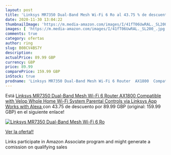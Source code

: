```yaml
---
layout: post
title: 'Linksys MR7350 Dual-Band Mesh Wi-Fi 6 Ro al 43.75 % de descuento'
date: 2020-11-30 13:04:22
thumbnailImage: 'https://m.media-amazon.com/images/I/41fT06UwRAL._SL200_.jpg'
images: [ 'https://m.media-amazon.com/images/I/41fT06UwRAL._SL200_.jpg' ]
comments: true
category: ofertas
author: ring
slug: B08CV4BS7Y
description:
actualPrice: 89.99 GBP
currency: GBP
price: 89.99
comparePrice: 159.99 GBP
inStock: true
prodname: 'Linksys MR7350 Dual-Band Mesh Wi-Fi 6 Router  AX1800  Compatible with Velop Whole Home Wi-Fi System  Parental Controls via Linksys App  Works with Alexa '
---
```


Está [Linksys MR7350 Dual-Band Mesh Wi-Fi 6 Router  AX1800  Compatible with Velop Whole Home Wi-Fi System  Parental Controls via Linksys App  Works with Alexa ](https://www.amazon.co.uk/dp/B08CV4BS7Y/?tag=tolees0a-21) con 43.75 de descuento por 89.99 GBP (original: 159.99 GBP) en el siguiente enlace!

[![Linksys MR7350 Dual-Band Mesh Wi-Fi 6 Ro](https://m.media-amazon.com/images/I/41fT06UwRAL._SL200_.jpg)](https://www.amazon.co.uk/dp/B08CV4BS7Y/?tag=tolees0a-21)

[Ver la oferta!!](https://www.amazon.co.uk/dp/B08CV4BS7Y/?tag=tolees0a-21)

Links participate in Amazon Associate program and might generate a comission on qualifying sales


